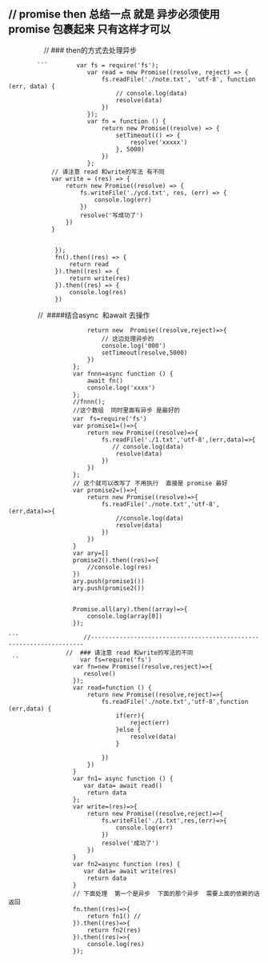 // promise then  总结一点 就是  异步必须使用 promise 包裹起来 只有这样才可以
-----------------------------------------------
                   // ### then的方式去处理异步  
                   
            ```        var fs = require('fs');
                          var read = new Promise((resolve, reject) => {
                              fs.readFile('./note.txt', 'utf-8', function (err, data) {
                                  // console.log(data)
                                  resolve(data)
                              })
                          });
                          var fn = function () {
                              return new Promise((resolve) => {
                                  setTimeout(() => {
                                      resolve('xxxxx')
                                  }, 5000)
                              })
                          };
                // 请注意 read 和write的写法 有不同   
                var write = (res) => {
                    return new Promise((resolve) => {
                        fs.writeFile('./ycd.txt', res, (err) => {
                            console.log(err)
                        })
                        resolve('写成功了')
                    })
                }
   ```             var promise = new Promise((resolve, reject) => {

                });
                fn().then((res) => {
                    return read
                }).then((res) => {
                    return write(res)
                }).then((res) => {
                    console.log(res)
                })
```
               //  ####结合async  和await 去操作    
```                           var fn=function () {
                      return new  Promise((resolve,reject)=>{
                          // 这边处理异步的
                          console.log('000')
                          setTimeout(resolve,5000)
                      })
                  };
                  var fnnn=async function () {
                      await fn()
                      console.log('xxxx')
                  };
                  //fnnn();
                  //这个数组  同时里面有异步 是最好的
                  var　fs=require('fs')
                  var promise1=()=>{
                      return new Promise((resolve)=>{
                          fs.readFile('./1.txt','utf-8',(err,data)=>{
                             // console.log(data)
                              resolve(data)
                          })
                      })
                  };
                  // 这个就可以改写了 不用执行  直接是 promise 最好   
                  var promise2=()=>{
                      return new Promise((resolve)=>{
                          fs.readFile('./note.txt','utf-8',(err,data)=>{
                              //console.log(data)
                              resolve(data)
                          })
                      })
                  }
                  var ary=[]
                  promise2().then((res)=>{
                      //console.log(res)
                  })
                  ary.push(promise1())
                  ary.push(promise2())


                  Promise.all(ary).then((array)=>{
                      console.log(array[0])
                  });
                  
```                  //--------------------------------------------------------------------
                //  ### 请注意 read 和write的写法的不同   
 ``                 var fs=require('fs')
                  var fn=new Promise((resolve,resject)=>{
                     resolve()
                  });
                  var read=function () {
                      return new Promise((resolve,reject)=>{
                          fs.readFile('./note.txt','utf-8',function (err,data) {
                              if(err){
                                  reject(err)
                              }else {
                                  resolve(data)
                              }

                          })
                      })
                  }
                  var fn1= async function () {
                     var data= await read()
                      return data
                  };
                  var write=(res)=>{
                      return new Promise((resolve,reject)=>{
                          fs.writeFile('./1.txt',res,(err)=>{
                              console.log(err)
                          })
                          resolve('成功了')
                      })
                  }
                  var fn2=async function (res) {
                     var data= await write(res)
                      return data
                  }
                  // 下面处理  第一个是异步  下面的那个异步  需要上面的依赖的话返回
                  fn.then((res)=>{
                      return fn1() //
                  }).then((res)=>{
                      return fn2(res)
                  }).then((res)=>{
                      console.log(res)
                  });

```
















